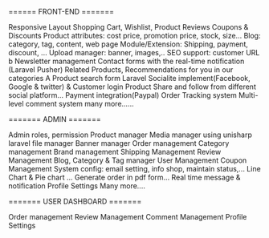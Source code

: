 ====== FRONT-END =======

Responsive Layout
Shopping Cart, Wishlist, Product Reviews
Coupons & Discounts
Product attributes: cost price, promotion price, stock, size...
Blog: category, tag, content, web page
Module/Extension: Shipping, payment, discount, ...
Upload manager: banner, images,..
SEO support: customer URL b
Newsletter management
Contact forms with the real-time notification (Laravel Pusher)
Related Products, Recommendations for you in our categories
A Product search form
Laravel Socialite implement(Facebook, Google & twitter) & Customer login
Product Share and follow from different social platform...
Payment integration(Paypal)
Order Tracking system
Multi-level comment system many more......


======= ADMIN =======

Admin roles, permission
Product manager
Media manager using unisharp laravel file manager
Banner manager
Order management
Category management
Brand management
Shipping Management
Review Management
Blog, Category & Tag manager
User Management
Coupon Management
System config: email setting, info shop, maintain status,...
Line Chart & Pie chart ...
Generate order in pdf form...
Real time message & notification
Profile Settings Many more....


======= USER DASHBOARD =======

Order management
Review Management
Comment Management
Profile Settings

